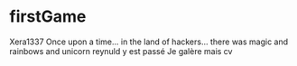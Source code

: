# firstGame
Xera1337
Once upon a time...
in the land of hackers...
there was magic and rainbows
and unicorn
reynuld y est passé
Je galère mais cv
